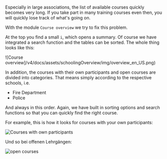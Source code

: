 Especially in large associations, the list of available courses quickly becomes very long. If you take part in many training courses even then, you will quickly lose track of what's going on.

With the module `Course overview` we try to fix this problem.

At the top you find a small `i`, which opens a summary. Of course we have integrated a search function and the tables can be sorted. The whole thing looks like this:

![Course overview]/v4/docs/assets/schoolingOverview/img/overview_en_US.png)

In addition, the courses with their own participants and open courses are divided into categories. That means simply according to the respective schools, i.e.
* Fire Department
* Police

And always in this order. Again, we have built in sorting options and search functions so that you can quickly find the right course.

For example, this is how it looks for courses with your own participants:

![Courses with own participants](/v4/docs/assets/schoolingOverview/img/own_en_US.png)

Und so bei offenen Lehrgängen:

![open courses](/v4/docs/assets/schoolingOverview/img/alliance_en_US.png)
